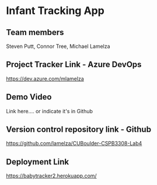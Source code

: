 # Infant Tracking App
## Team members
Steven Putt, Connor Tree, Michael Lamelza  

## Project Tracker Link - Azure DevOps
https://dev.azure.com/mlamelza

## Demo Video
Link here.... or indicate it's in Github

## Version control repository link - Github
https://github.com/lamelza/CUBoulder-CSPB3308-Lab4

## Deployment Link
https://babytracker2.herokuapp.com/